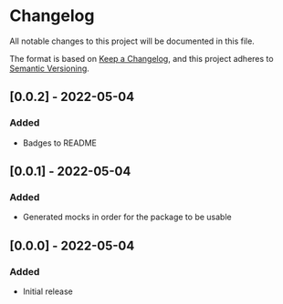 # Changelog
All notable changes to this project will be documented in this file.

The format is based on [Keep a Changelog](https://keepachangelog.com/en/1.0.0/), and this project adheres to
[Semantic Versioning](https://semver.org/spec/v2.0.0.html).

## [0.0.2] - 2022-05-04
### Added
- Badges to README

## [0.0.1] - 2022-05-04
### Added
- Generated mocks in order for the package to be usable

## [0.0.0] - 2022-05-04
### Added
- Initial release
